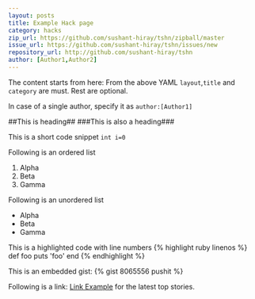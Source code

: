 ```yaml
---
layout: posts
title: Example Hack page
category: hacks
zip_url: https://github.com/sushant-hiray/tshn/zipball/master
issue_url: https://github.com/sushant-hiray/tshn/issues/new
repository_url: http://github.com/sushant-hiray/tshn
author: [Author1,Author2] 
---
```


The content starts from here:
From the above YAML `layout`,`title` and `category` are must. Rest are optional.

In case of a single author, specify it as `author:[Author1]`

##This is heading##
###This is also a heading###


This is a short code snippet `int i=0`

Following is an ordered list

1. Alpha
2. Beta
3. Gamma

Following is an unordered list

* Alpha
* Beta
* Gamma

This is a highlighted code with line numbers
{% highlight ruby linenos %}
def foo
  puts 'foo'
end
{% endhighlight %}

This is an embedded gist:
{% gist 8065556 pushit %}

Following is a link: [Link Example][] for the latest top stories.

[Link Example]: http://wncc-iitb.org/tshn